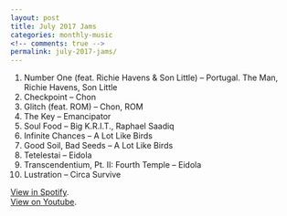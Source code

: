 ```yaml
---
layout: post
title: July 2017 Jams
categories: monthly-music
<!-- comments: true -->
permalink: july-2017-jams/
---
```


1. Number One (feat. Richie Havens & Son Little) – Portugal. The Man, Richie Havens, Son Little
2. Checkpoint – Chon
3. Glitch (feat. ROM) – Chon, ROM
4. The Key – Emancipator
5. Soul Food – Big K.R.I.T., Raphael Saadiq
6. Infinite Chances – A Lot Like Birds
7. Good Soil, Bad Seeds – A Lot Like Birds
8. Tetelestai – Eidola
9. Transcendentium, Pt. II: Fourth Temple – Eidola
10. Lustration – Circa Survive

[View in Spotify][spotify].  
[View on Youtube][youtube].

[spotify]: https://open.spotify.com/user/fred.hohman/playlist/2FSXRc9lF4g3hNm7WQb3Xz "View in Spotify."
[youtube]: https://www.youtube.com/playlist?list=PL7t4sFPlrvYVBJStKzFkoUaoSdEFVhwc6 "View on Youtube."